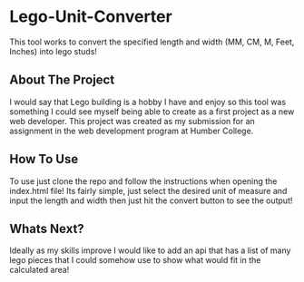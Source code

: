 # Lego-Unit-Converter
This tool works to convert the specified length and width (MM, CM, M, Feet, Inches) into lego studs! 

## About The Project
I would say that Lego building is a hobby I have and enjoy so this tool was something I could see myself being able to create as a first project as a new web developer. This project was created as my submission for an assignment in the web development program at Humber College. 

## How To Use
To use just clone the repo and follow the instructions when opening the index.html file! Its fairly simple, just select the desired unit of measure and input the length and width then just hit the convert button to see the output!

## Whats Next?
Ideally as my skills improve I would like to add an api that has a list of many lego pieces that I could somehow use to show what would fit in the calculated area!
